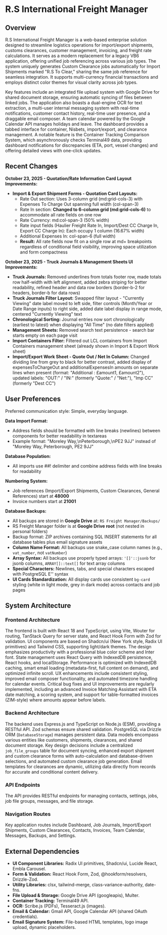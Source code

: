 # R.S International Freight Manager

## Overview

R.S International Freight Manager is a web-based enterprise solution designed to streamline logistics operations for import/export shipments, customs clearances, customer management, invoicing, and freight rate calculations. It serves as a modern replacement for a legacy VB6 application, offering unified job referencing across various job types. The system uniquely generates Custom Clearance jobs automatically for Import Shipments marked "R.S To Clear," sharing the same job reference for seamless integration. It supports multi-currency financial transactions and employs distinct color themes for visual clarity across job types.

Key features include an integrated file upload system with Google Drive for shared document storage, ensuring automatic syncing of files between linked jobs. The application also boasts a dual-engine OCR for text extraction, a multi-user internal messaging system with real-time notifications, customer contact history, real-time user presence, and a draggable email composer. A team calendar powered by the Google Calendar API manages holidays and leave. The dashboard provides a tabbed interface for container, Nisbets, import/export, and clearance management. A notable feature is the Container Tracking Comparison System, which asynchronously checks Terminal49 data, providing dashboard notifications for discrepancies (ETA, port, vessel changes) and offering detailed views with one-click updates.

## Recent Changes

**October 23, 2025 - Quotation/Rate Information Card Layout Improvements:**
- **Import & Export Shipment Forms - Quotation Card Layouts:**
  - Rate Out section: Uses 3-column grid (md:grid-cols-3) with Expenses To Charge Out spanning full width (col-span-3)
  - Rate In section: **Changed to 6-column grid (md:grid-cols-6)** to accommodate all rate fields on one row
  - Rate Currency: md:col-span-3 (50% width)
  - Rate input fields (Haulier Freight Rate In, Import/Dest CC Charge In, Export CC Charge In): Each occupy 1 column (16.67% width)
  - Additional Expenses In: col-span-6 (full width)
  - **Result:** All rate fields now fit on a single row at md+ breakpoints regardless of conditional field visibility, improving space utilization and form compactness

**October 23, 2025 - Truck Journals & Management Sheets UI Improvements:**
- **Truck Journals:** Removed underlines from totals footer row, made totals row half-width with left alignment, added zebra striping for better readability, refined header and data row borders (border-b-2 for headers, border-b for data rows)
- **Truck Journals Filter Layout:** Swapped filter layout - "Currently Viewing" date label moved to left side, filter controls (Month/Year or Date Range inputs) to right side, added date label display in range mode, centered "Currently Viewing" text
- **Chronological Sorting:** Journal entries now sort chronologically (earliest to latest) when displaying "All Time" (no date filters applied)
- **Management Sheets:** Removed search text persistence - search bar starts empty on each page visit
- **Import Containers Filter:** Filtered out LCL containers from Import Containers management sheet (already shown in Import & Export Work sheet)
- **Import/Export Work Sheet - Quote Out / Net In Column:** Changed dividing line from grey to black for better contrast, added display of expensesToChargeOut and additionalExpensesIn amounts on separate lines when present (format: "Additional : £amount1, £amount2"), updated labels: "OUT:" / "IN:" (formerly "Quote:" / "Net:"), "Imp CC" (formerly "Dest CC")

## User Preferences

Preferred communication style: Simple, everyday language.

**Data Import Format:**
- Address fields should be formatted with line breaks (newlines) between components for better readability in textareas
- Example format: "Moreley Way,\nPeterborough,\nPE2 9JJ" instead of "Moreley Way, Peterborough, PE2 9JJ"

**Database Population:**
- All imports use ##! delimiter and combine address fields with line breaks for readability

**Numbering System:**
- Job references (Import/Export Shipments, Custom Clearances, General References) start at **48000**
- Invoice numbers start at **21001**

**Database Backups:**
- All backups are stored in **Google Drive** at: `RS Freight Manager/Backups/`
- RS Freight Manager folder is at **Google Drive root** (not nested in personal folders)
- Backup format: ZIP archives containing SQL INSERT statements for all database tables plus email signature assets
- **Column Name Format:** All backups use snake_case column names (e.g., `vat_number`, not `vatNumber`)
- **Array Syntax:** All backups use properly typed arrays: `'[]'::jsonb` for jsonb columns, `ARRAY[]::text[]` for text array columns
- **Special Characters:** Newlines, tabs, and special characters escaped with PostgreSQL E'' syntax
- **UI Cards Standardization:** All display cards use consistent `bg-card` styling (white in light mode, grey in dark mode) across contacts and job pages

## System Architecture

### Frontend Architecture

The frontend is built with React 18 and TypeScript, using Vite, Wouter for routing, TanStack Query for server state, and React Hook Form with Zod for validation. UI components are based on Shadcn/ui (New York style, Radix UI primitives) and Tailwind CSS, supporting light/dark themes. The design emphasizes productivity with a professional blue color scheme and Inter font. State management uses React Query with IndexedDB persistence, React hooks, and localStorage. Performance is optimized with IndexedDB caching, smart email loading (metadata-first, full content on demand), and optimized infinite scroll. UX enhancements include consistent styling, improved email composer functionality, and automated timezone handling for calendar events. Critical bug fixes and UI improvements are regularly implemented, including an advanced Invoice Matching Assistant with ETA date matching, a scoring system, and support for table-formatted invoices (ZIM-style) where amounts appear before labels.

### Backend Architecture

The backend uses Express.js and TypeScript on Node.js (ESM), providing a RESTful API. Zod schemas ensure shared validation. PostgreSQL via Drizzle ORM (`DatabaseStorage`) manages persistent data. Data models encompass various entities like customers, shipments, clearances, and shared document storage. Key design decisions include a centralized `job_file_groups` table for document syncing, enhanced export shipment and custom clearance forms with auto-calculation and database-driven selections, and automated custom clearance job generation. Email templates for clearances are dynamic, utilizing data directly from records for accurate and conditional content delivery.

### API Endpoints

The API provides RESTful endpoints for managing contacts, settings, jobs, job file groups, messages, and file storage.

### Navigation Routes

Key application routes include Dashboard, Job Journals, Import/Export Shipments, Custom Clearances, Contacts, Invoices, Team Calendar, Messages, Backups, and Settings.

## External Dependencies

-   **UI Component Libraries:** Radix UI primitives, Shadcn/ui, Lucide React, Embla Carousel.
-   **Form & Validation:** React Hook Form, Zod, @hookform/resolvers, Drizzle-Zod.
-   **Utility Libraries:** clsx, tailwind-merge, class-variance-authority, date-fns.
-   **File Upload & Storage:** Google Drive API (googleapis), Multer.
-   **Container Tracking:** Terminal49 API.
-   **OCR:** Scribe.js (PDFs), Tesseract.js (images).
-   **Email & Calendar:** Gmail API, Google Calendar API (shared OAuth credentials).
-   **Email Signature System:** File-based HTML templates, logo image upload, dynamic placeholders.